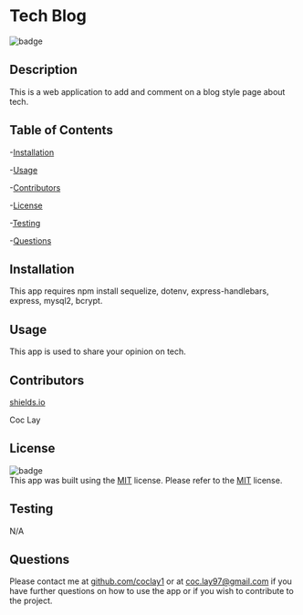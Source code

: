 # Tech Blog

  ![badge](https://img.shields.io/badge/License-MIT-orange)
  <br />

  ## Description
  This is a web application to add and comment on a blog style page about tech.

  ## Table of Contents
  -[Installation](#installation)

  -[Usage](#usage)

  -[Contributors](#contributors)
  
  -[License](#license)

  -[Testing](#testing)

  -[Questions](#questions)

  ## Installation
  This app requires npm install sequelize, dotenv, express-handlebars, express, mysql2, bcrypt.

  ## Usage
  This app is used to share your opinion on tech.

  ## Contributors
  [shields.io](https://shields.io/)
  
  Coc Lay

  ## License
  ![badge](https://img.shields.io/badge/License-MIT-orange)
  <br />
  This app was built using the [MIT](https://choosealicense.com/licenses/mit/) license. Please refer to the [MIT](https://choosealicense.com/licenses/mit/) license.

  ## Testing
  N/A

  ## Questions
  Please contact me at [github.com/coclay1](https://github.com/coclay1) or at [coc.lay97@gmail.com](coc.lay97@gmail.com) 
  if you have further questions on how to use the app or if you wish to contribute to the project.
